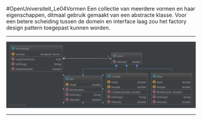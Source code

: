 #OpenUniversiteit_Le04Vormen
Een collectie van meerdere vormen en haar eigenschappen, ditmaal gebruik gemaakt van een abstracte klasse.
Voor een betere scheiding tussen de domein en interface laag zou het factory design pattern toegepast kunnen worden.
***
![domein model](https://github.com/simonbosman/OpenUniversiteit/blob/master/Java/Le04Vormen/design/domainmodel.png)
***

